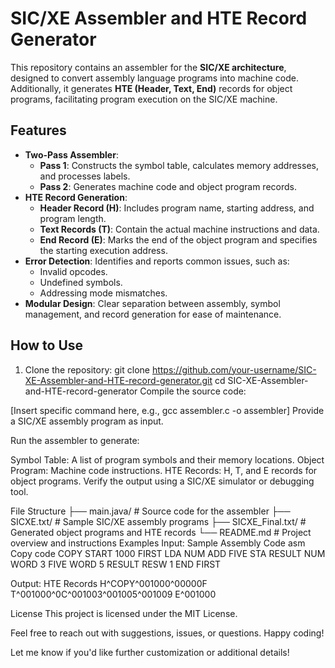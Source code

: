 # SIC/XE Assembler and HTE Record Generator

This repository contains an assembler for the **SIC/XE architecture**, designed to convert assembly language programs into machine code. Additionally, it generates **HTE (Header, Text, End)** records for object programs, facilitating program execution on the SIC/XE machine.

## Features

- **Two-Pass Assembler**:
  - **Pass 1**: Constructs the symbol table, calculates memory addresses, and processes labels.
  - **Pass 2**: Generates machine code and object program records.
- **HTE Record Generation**:
  - **Header Record (H)**: Includes program name, starting address, and program length.
  - **Text Records (T)**: Contain the actual machine instructions and data.
  - **End Record (E)**: Marks the end of the object program and specifies the starting execution address.
- **Error Detection**: Identifies and reports common issues, such as:
  - Invalid opcodes.
  - Undefined symbols.
  - Addressing mode mismatches.
- **Modular Design**: Clear separation between assembly, symbol management, and record generation for ease of maintenance.

## How to Use

1. Clone the repository:
   git clone https://github.com/your-username/SIC-XE-Assembler-and-HTE-record-generator.git
   cd SIC-XE-Assembler-and-HTE-record-generator
Compile the source code:

[Insert specific command here, e.g., gcc assembler.c -o assembler]
Provide a SIC/XE assembly program as input.

Run the assembler to generate:

Symbol Table: A list of program symbols and their memory locations.
Object Program: Machine code instructions.
HTE Records: H, T, and E records for object programs.
Verify the output using a SIC/XE simulator or debugging tool.

File Structure
├── main.java/          # Source code for the assembler
├── SICXE.txt/     # Sample SIC/XE assembly programs
├── SICXE_Final.txt/       # Generated object programs and HTE records
└── README.md     # Project overview and instructions
Examples
Input: Sample Assembly Code
asm
Copy code
COPY    START   1000
FIRST   LDA     NUM
        ADD     FIVE
        STA     RESULT
NUM     WORD    3
FIVE    WORD    5
RESULT  RESW    1
        END     FIRST


Output: HTE Records
H^COPY^001000^00000F
T^001000^0C^001003^001005^001009
E^001000

License
This project is licensed under the MIT License.

Feel free to reach out with suggestions, issues, or questions. Happy coding!


Let me know if you'd like further customization or additional details!

